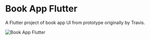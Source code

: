 # Book App Flutter

A Flutter project of book app UI from prototype originally by Travis.





![Book App Flutter](https://raw.githubusercontent.com/putraxor/flutter-book-app/master/art/thumbnail.png)

